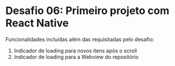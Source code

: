 # Desafio 06: Primeiro projeto com React Native

Funcionalidades incluídas além das requisitadas pelo desafio:

1. Indicador de loading para novos itens após o scroll
2. Indicador de loading para a Webview do repositório
